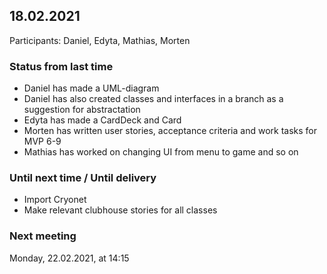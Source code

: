 ## 18.02.2021
Participants: Daniel, Edyta, Mathias, Morten

### Status from last time
- Daniel has made a UML-diagram 
- Daniel has also created classes and interfaces in a branch as a suggestion for abstractation
- Edyta has made a CardDeck and Card
- Morten has written user stories, acceptance criteria and work tasks for MVP 6-9
- Mathias has worked on changing UI from menu to game and so on

### Until next time / Until delivery
- Import Cryonet
- Make relevant clubhouse stories for all classes

### Next meeting
Monday, 22.02.2021, at 14:15